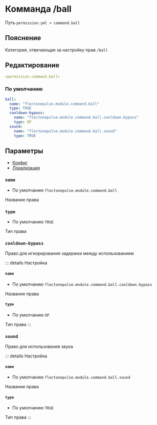 # Комманда /ball
Путь `permission.yml > command.ball`

## Пояснение
Категория, отвечающая за настройку прав `/ball`

## Редактирование
```yaml
<permission.command.ball>
```

### По умолчанию
```yaml
ball:
  name: "flectonepulse.module.command.ball"
  type: TRUE
  cooldown-bypass:
    name: "flectonepulse.module.command.ball.cooldown.bypass"
    type: OP
  sound:
    name: "flectonepulse.module.command.ball.sound"
    type: TRUE
```

## Параметры

- [Конфиг](/ru/command/ball/)
- [Локализация](/ru/localizations/ru_ru/command/ball/)

### `name`
- По умолчанию `flectonepulse.module.command.ball`

Название права

### `type`
- По умолчанию `TRUE`

Тип права

### `cooldown-bypass`

Право для игнорирования задержки между использованием

::: details Настройка
#### `name`
- По умолчанию `flectonepulse.module.command.ball.cooldown.bypass`

Название права

#### `type`
- По умолчанию `OP`

Тип права
:::

### `sound`

Право для использования звука

::: details Настройка
#### `name`
- По умолчанию `flectonepulse.module.command.ball.sound`

Название права

#### `type`
- По умолчанию `TRUE`

Тип права
:::

<!--@include: @/ru/parts/permission.md-->

